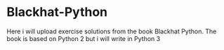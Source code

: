 # Blackhat-Python

Here i will upload exercise solutions from the book Blackhat Python. The book is based on Python 2 but i will write in Python 3

